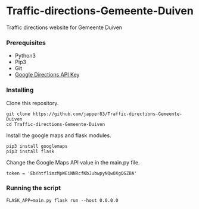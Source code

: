 # Traffic-directions-Gemeente-Duiven
Traffic directions website for Gemeente Duiven

### Prerequisites
* Python3 
* Pip3 
* Git 
* [Google Directions API Key](https://cloud.google.com/maps-platform/?apis=routes) 

### Installing
Clone this repository.
```
git clone https://github.com/japper83/Traffic-directions-Gemeente-Duiven
cd Traffic-directions-Gemeente-Duiven
```

Install the google maps and flask modules.
```
pip3 install googlemaps
pip3 install flask

```

Change the Google Maps API value in the main.py file.
```
token = 'EbYhtflimzMpWEiNNRcfKbJubwpyNQwOXgQGZBA'
```

### Running the script
```
FLASK_APP=main.py flask run --host 0.0.0.0
```
